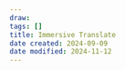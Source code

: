 ```yaml
---
draw:
tags: []
title: Immersive Translate
date created: 2024-09-09
date modified: 2024-11-12
---
```


